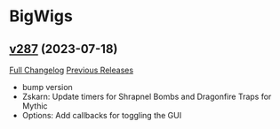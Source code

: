 # BigWigs

## [v287](https://github.com/BigWigsMods/BigWigs/tree/v287) (2023-07-18)
[Full Changelog](https://github.com/BigWigsMods/BigWigs/compare/v286.3...v287) [Previous Releases](https://github.com/BigWigsMods/BigWigs/releases)

- bump version  
- Zskarn: Update timers for Shrapnel Bombs and Dragonfire Traps for Mythic  
- Options: Add callbacks for toggling the GUI  
